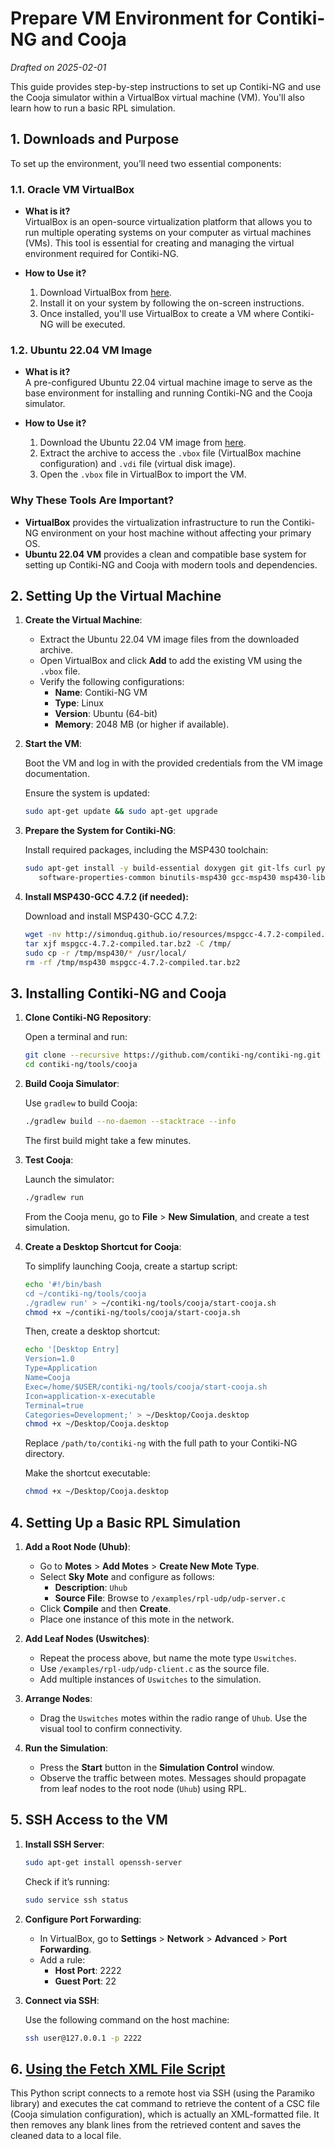 # Prepare VM Environment for Contiki-NG and Cooja

*Drafted on 2025-02-01*

This guide provides step-by-step instructions to set up Contiki-NG and use the Cooja simulator within a VirtualBox virtual machine (VM). You'll also learn how to run a basic RPL simulation.

## 1. Downloads and Purpose

   To set up the environment, you’ll need two essential components:

### 1.1. Oracle VM VirtualBox
- **What is it?**  
  VirtualBox is an open-source virtualization platform that allows you to run multiple operating systems on your computer as virtual machines (VMs). This tool is essential for creating and managing the virtual environment required for Contiki-NG.

- **How to Use it?**  
  1. Download VirtualBox from [here](https://www.oracle.com/br/virtualization/technologies/vm/downloads/virtualbox-downloads.html).
  2. Install it on your system by following the on-screen instructions.
  3. Once installed, you'll use VirtualBox to create a VM where Contiki-NG will be executed.

### 1.2. Ubuntu 22.04 VM Image
- **What is it?**  
  A pre-configured Ubuntu 22.04 virtual machine image to serve as the base environment for installing and running Contiki-NG and the Cooja simulator.

- **How to Use it?**  
  1. Download the Ubuntu 22.04 VM image from [here](https://www.linuxvmimages.com/images/ubuntu-2204/).
  2. Extract the archive to access the `.vbox` file (VirtualBox machine configuration) and `.vdi` file (virtual disk image).
  3. Open the `.vbox` file in VirtualBox to import the VM.

### Why These Tools Are Important?
- **VirtualBox** provides the virtualization infrastructure to run the Contiki-NG environment on your host machine without affecting your primary OS.
- **Ubuntu 22.04 VM** provides a clean and compatible base system for setting up Contiki-NG and Cooja with modern tools and dependencies.

## 2. Setting Up the Virtual Machine

1. **Create the Virtual Machine**:
   - Extract the Ubuntu 22.04 VM image files from the downloaded archive.
   - Open VirtualBox and click **Add** to add the existing VM using the `.vbox` file.
   - Verify the following configurations:
     - **Name**: Contiki-NG VM
     - **Type**: Linux
     - **Version**: Ubuntu (64-bit)
     - **Memory**: 2048 MB (or higher if available).

2. **Start the VM**:

   Boot the VM and log in with the provided credentials from the VM image documentation.

   Ensure the system is updated:

   ```bash
   sudo apt-get update && sudo apt-get upgrade
   ```

3. **Prepare the System for Contiki-NG**:

   Install required packages, including the MSP430 toolchain:

   ```bash
   sudo apt-get install -y build-essential doxygen git git-lfs curl python3-serial srecord rlwrap wget \
      software-properties-common binutils-msp430 gcc-msp430 msp430-libc mspdebug libc6:i386 libncurses5:i386 libstdc++6:i386 zlib1g:i386
   ```

4. **Install MSP430-GCC 4.7.2 (if needed):**

   Download and install MSP430-GCC 4.7.2:

   ```bash
   wget -nv http://simonduq.github.io/resources/mspgcc-4.7.2-compiled.tar.bz2
   tar xjf mspgcc-4.7.2-compiled.tar.bz2 -C /tmp/
   sudo cp -r /tmp/msp430/* /usr/local/
   rm -rf /tmp/msp430 mspgcc-4.7.2-compiled.tar.bz2
   ```

## 3. Installing Contiki-NG and Cooja

1. **Clone Contiki-NG Repository**:

   Open a terminal and run:

   ```bash
   git clone --recursive https://github.com/contiki-ng/contiki-ng.git
   cd contiki-ng/tools/cooja
   ```

2. **Build Cooja Simulator**:

   Use `gradlew` to build Cooja:

   ```bash
   ./gradlew build --no-daemon --stacktrace --info
   ```

   The first build might take a few minutes.

3. **Test Cooja**:

   Launch the simulator:

   ```bash
   ./gradlew run
   ```

   From the Cooja menu, go to **File** > **New Simulation**, and create a test simulation.

4. **Create a Desktop Shortcut for Cooja**:

   To simplify launching Cooja, create a startup script:

   ```bash
   echo '#!/bin/bash
   cd ~/contiki-ng/tools/cooja
   ./gradlew run' > ~/contiki-ng/tools/cooja/start-cooja.sh
   chmod +x ~/contiki-ng/tools/cooja/start-cooja.sh
   ```

   Then, create a desktop shortcut:

   ```bash
   echo '[Desktop Entry]
   Version=1.0
   Type=Application
   Name=Cooja
   Exec=/home/$USER/contiki-ng/tools/cooja/start-cooja.sh
   Icon=application-x-executable
   Terminal=true
   Categories=Development;' > ~/Desktop/Cooja.desktop
   chmod +x ~/Desktop/Cooja.desktop
   ```

   Replace `/path/to/contiki-ng` with the full path to your Contiki-NG directory.

   Make the shortcut executable:
   ```bash
   chmod +x ~/Desktop/Cooja.desktop
   ```

## 4. Setting Up a Basic RPL Simulation

1. **Add a Root Node (Uhub)**:
   - Go to **Motes** > **Add Motes** > **Create New Mote Type**.
   - Select **Sky Mote** and configure as follows:
     - **Description**: `Uhub`
     - **Source File**: Browse to `/examples/rpl-udp/udp-server.c`
   - Click **Compile** and then **Create**.
   - Place one instance of this mote in the network.

2. **Add Leaf Nodes (Uswitches)**:
   - Repeat the process above, but name the mote type `Uswitches`.
   - Use `/examples/rpl-udp/udp-client.c` as the source file.
   - Add multiple instances of `Uswitches` to the simulation.

3. **Arrange Nodes**:
   - Drag the `Uswitches` motes within the radio range of `Uhub`. Use the visual tool to confirm connectivity.

4. **Run the Simulation**:
   - Press the **Start** button in the **Simulation Control** window.
   - Observe the traffic between motes. Messages should propagate from leaf nodes to the root node (`Uhub`) using RPL.

## 5. SSH Access to the VM

1. **Install SSH Server**:
   ```bash
   sudo apt-get install openssh-server
   ```
   Check if it’s running:
   ```bash
   sudo service ssh status
   ```

2. **Configure Port Forwarding**:
   - In VirtualBox, go to **Settings** > **Network** > **Advanced** > **Port Forwarding**.
   - Add a rule:
     - **Host Port**: 2222
     - **Guest Port**: 22

3. **Connect via SSH**:
   
   Use the following command on the host machine:

   ```bash
   ssh user@127.0.0.1 -p 2222
   ```

## 6. [Using the Fetch XML File Script](fetch-csc-file.md)

   This Python script connects to a remote host via SSH (using the Paramiko library) and executes the cat command to retrieve the content of a CSC file (Cooja simulation configuration), which is actually an XML-formatted file. It then removes any blank lines from the retrieved content and saves the cleaned data to a local file.

